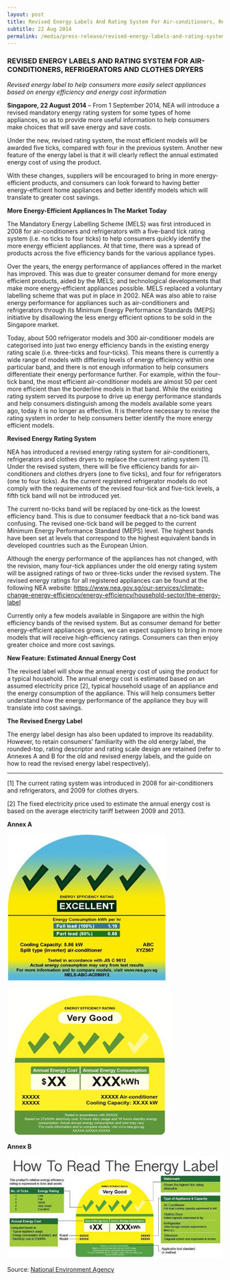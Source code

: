 ```yaml
---
layout: post
title: Revised Energy Labels And Rating System For Air-conditioners, Refrigerators And Clothes Dryers
subtitle: 22 Aug 2014
permalink: /media/press-release/revised-energy-labels-and-rating-system-for-air-conditioners-refrigerators-and-clothes-dryers
---
```


### REVISED ENERGY LABELS AND RATING SYSTEM FOR AIR-CONDITIONERS, REFRIGERATORS AND CLOTHES DRYERS

*Revised energy label to help consumers more easily select appliances based on energy efficiency and energy cost information*

**Singapore, 22 August 2014** – From 1 September 2014, NEA will introduce a revised mandatory energy rating system for some types of home appliances, so as to provide more useful information to help consumers make choices that will save energy and save costs.

Under the new, revised rating system, the most efficient models will be awarded five ticks, compared with four in the previous system. Another new feature of the energy label is that it will clearly reflect the annual estimated energy cost of using the product.

With these changes, suppliers will be encouraged to bring in more energy-efficient products, and consumers can look forward to having better energy-efficient home appliances and better identify models which will translate to greater cost savings.

**More Energy-Efficient Appliances In The Market Today**

The Mandatory Energy Labelling Scheme (MELS) was first introduced in 2008 for air-conditioners and refrigerators with a five-band tick rating system (i.e. no ticks to four ticks) to help consumers quickly identify the more energy efficient appliances. At that time, there was a spread of products across the five efficiency bands for the various appliance types.

Over the years, the energy performance of appliances offered in the market has improved. This was due to greater consumer demand for more energy efficient products, aided by the MELS; and technological developments that make more energy-efficient appliances possible. MELS replaced a voluntary labelling scheme that was put in place in 2002. NEA was also able to raise energy performance for appliances such as air-conditioners and refrigerators through its Minimum Energy Performance Standards (MEPS) initiative by disallowing the less energy efficient options to be sold in the Singapore market.

Today, about 500 refrigerator models and 300 air-conditioner models are categorised into just two energy efficiency bands in the existing energy rating scale (i.e. three-ticks and four-ticks). This means there is currently a wide range of models with differing levels of energy efficiency within one particular band, and there is not enough information to help consumers differentiate their energy performance further. For example, within the four-tick band, the most efficient air-conditioner models are almost 50 per cent more efficient than the borderline models in that band. While the existing rating system served its purpose to drive up energy performance standards and help consumers distinguish among the models available some years ago, today it is no longer as effective. It is therefore necessary to revise the rating system in order to help consumers better identify the more energy efficient models.

**Revised Energy Rating System**

NEA has introduced a revised energy rating system for air-conditioners, refrigerators and clothes dryers to replace the current rating system [1]. Under the revised system, there will be five efficiency bands for air-conditioners and clothes dryers (one to five ticks), and four for refrigerators (one to four ticks). As the current registered refrigerator models do not comply with the requirements of the revised four-tick and five-tick levels, a fifth tick band will not be introduced yet.

The current no-ticks band will be replaced by one-tick as the lowest efficiency band. This is due to consumer feedback that a no-tick band was confusing. The revised one-tick band will be pegged to the current Minimum Energy Performance Standard (MEPS) level. The highest bands have been set at levels that correspond to the highest equivalent bands in developed countries such as the European Union.

Although the energy performance of the appliances has not changed, with the revision, many four-tick appliances under the old energy rating system will be assigned ratings of two or three-ticks under the revised system. The revised energy ratings for all registered appliances can be found at the following NEA website: [<a href="https://www.nea.gov.sg/our-services/climate-change-energy-efficiency/energy-efficiency/household-sector/the-energy-label" target="_blank">https://www.nea.gov.sg/our-services/climate-change-energy-efficiency/energy-efficiency/household-sector/the-energy-label</a>](https://www.nea.gov.sg/our-services/climate-change-energy-efficiency/energy-efficiency/household-sector/the-energy-label)

Currently only a few models available in Singapore are within the high efficiency bands of the revised system. But as consumer demand for better energy-efficient appliances grows, we can expect suppliers to bring in more models that will receive high-efficiency ratings. Consumers can then enjoy greater choice and more cost savings.

**New Feature: Estimated Annual Energy Cost**

The revised label will show the annual energy cost of using the product for a typical household. The annual energy cost is estimated based on an assumed electricity price [2], typical household usage of an appliance and the energy consumption of the appliance. This will help consumers better understand how the energy performance of the appliance they buy will translate into cost savings.

**The Revised Energy Label**

The energy label design has also been updated to improve its readability. However, to retain consumers’ familiarity with the old energy label, the rounded-top, rating descriptor and rating scale design are retained (refer to Annexes A and B for the old and revised energy labels, and the guide on how to read the revised energy label respectively).

********** 

[1] The current rating system was introduced in 2008 for air-conditioners and refrigerators, and 2009 for clothes dryers.

[2] The fixed electricity price used to estimate the annual energy cost is based on the average electricity tariff between 2009 and 2013.

**Annex A**

<a href="/images/nea-old-label.jpg" target="_blank"> ![NEA Old Label](/images/nea-old-label.jpg "NEA Old Label")</a>

<a href="/images/nea-revised-label.jpg" target="_blank"> ![NEA Revised Label](/images/nea-revised-label.jpg "NEA Revised Label")</a>

**Annex B**

<a href="/images/nea-revised-label-guide.jpg" target="_blank"> ![NEA Revised Label](/images/nea-revised-label-guide.jpg "NEA Revised Label")</a>

Source: [<a href="https://www.nea.gov.sg/" target="_blank">National Environment Agency</a>](https://www.nea.gov.sg/)

